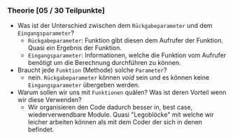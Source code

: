 ﻿### Theorie [05 / 30 Teilpunkte]
* Was ist der Unterschied zwischen dem ``Rückgabeparameter`` und dem ``Eingangsparameter``?
  * ``Rückgabeparameter``: Funktion gibt diesen dem Aufrufer der Funktion. Quasi ein Ergebnis der Funktion.
  * ``Eingangsparameter``: Informationen, welche die Funktion vom Aufrufer benötigt um die Berechnung durchführen zu können. 
* Braucht jede ``Funktion`` (Methode) solche ``Parameter``?
  * nein. ``Rückgabeparameter`` können *void* sein und es können keine ``Eingangsparameter`` übergeben werden.
* Warum sollen wir uns mit ``Funktionen`` quälen? Was ist deren Vorteil wenn wir diese Verwenden?
  * Wir organisieren den Code dadurch besser in, best case, wiederverwendbare Module. Quasi "Legoblöcke" mit welche wir leicher arbeiten können als mit dem Coder der sich in denen befindet.
